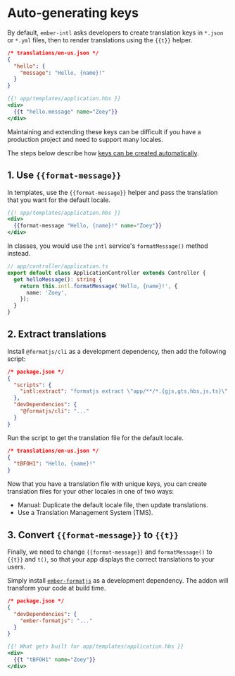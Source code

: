 # Auto-generating keys

By default, `ember-intl` asks developers to create translation keys in `*.json` or `*.yml` files, then to render translations using the `{{t}}` helper.

```json
/* translations/en-us.json */
{
  "hello": {
    "message": "Hello, {name}!"
  }
}
```

```hbs
{{! app/templates/application.hbs }}
<div>
  {{t "hello.message" name="Zoey"}}
</div>
```

Maintaining and extending these keys can be difficult if you have a production project and need to support many locales.

The steps below describe how [keys can be created automatically](https://formatjs.github.io/docs/getting-started/message-extraction/).


## 1. Use `{{format-message}}`

In templates, use the `{{format-message}}` helper and pass the translation that you want for the default locale.

```hbs
{{! app/templates/application.hbs }}
<div>
  {{format-message "Hello, {name}!" name="Zoey"}}
</div>
```

In classes, you would use the `intl` service's `formatMessage()` method instead.

```ts
// app/controller/application.ts
export default class ApplicationController extends Controller {
  get helloMessage(): string {
    return this.intl.formatMessage('Hello, {name}!', {
      name: 'Zoey',
    });
  }
}
```


## 2. Extract translations

Install `@formatjs/cli` as a development dependency, then add the following script:

```json
/* package.json */
{
  "scripts": {
    "intl:extract": "formatjs extract \"app/**/*.{gjs,gts,hbs,js,ts}\" --format simple --ignore \"**/*.d.ts\" > translations/en-us.json"
  },
  "devDependencies": {
    "@formatjs/cli": "..."
  }  
}
```

Run the script to get the translation file for the default locale.

```json
/* translations/en-us.json */
{
  "tBFOH1": "Hello, {name}!"
}
```

Now that you have a translation file with unique keys, you can create translation files for your other locales in one of two ways:

- Manual: Duplicate the default locale file, then update translations.
- Use a Translation Management System (TMS).


## 3. Convert `{{format-message}}` to `{{t}}`

Finally, we need to change `{{format-message}}` and `formatMessage()` to `{{t}}` and `t()`, so that your app displays the correct translations to your users.

Simply install [`ember-formatjs`](https://github.com/mainmatter/ember-formatjs/blob/main/README.md) as a development dependency. The addon will transform your code at build time.

```json
/* package.json */
{
  "devDependencies": {
    "ember-formatjs": "..."
  }  
}
```

```hbs
{{! What gets built for app/templates/application.hbs }}
<div>
  {{t "tBFOH1" name="Zoey"}}
</div>
```
